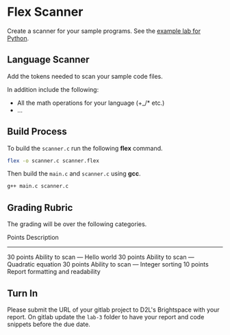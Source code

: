 # Flex Scanner

Create a scanner for your sample programs.
See the [example lab for Python](https://gitlab.cs.wallawalla.edu/cptr354/language-interpreter-lab-python).

## Language Scanner

Add the tokens needed to scan your sample code files.

In addition include the following:

* All the math operations for your language (+_/* etc.)
* ...

## Build Process

To build the `scanner.c` run the following **flex** command.

```sh
flex -o scanner.c scanner.flex
```

Then build the `main.c` and `scanner.c` using **gcc**.

```sh
g++ main.c scanner.c
```

## Grading Rubric

The grading will be over the following categories.

Points      Description
----------- ------------------------------------
30 points   Ability to scan — Hello world
30 points   Ability to scan — Quadratic equation
30 points   Ability to scan — Integer sorting
10 points   Report formatting and readability

## Turn In

Please submit the URL of your gitlab project to D2L's Brightspace with your report.
On gitlab update the `lab-3` folder to have your report and code snippets before the due date.
